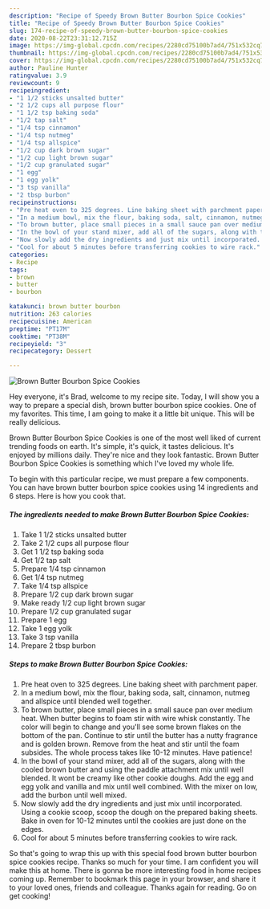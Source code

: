 ```yaml
---
description: "Recipe of Speedy Brown Butter Bourbon Spice Cookies"
title: "Recipe of Speedy Brown Butter Bourbon Spice Cookies"
slug: 174-recipe-of-speedy-brown-butter-bourbon-spice-cookies
date: 2020-08-22T23:31:12.715Z
image: https://img-global.cpcdn.com/recipes/2280cd75100b7ad4/751x532cq70/brown-butter-bourbon-spice-cookies-recipe-main-photo.jpg
thumbnail: https://img-global.cpcdn.com/recipes/2280cd75100b7ad4/751x532cq70/brown-butter-bourbon-spice-cookies-recipe-main-photo.jpg
cover: https://img-global.cpcdn.com/recipes/2280cd75100b7ad4/751x532cq70/brown-butter-bourbon-spice-cookies-recipe-main-photo.jpg
author: Pauline Hunter
ratingvalue: 3.9
reviewcount: 9
recipeingredient:
- "1 1/2 sticks unsalted butter"
- "2 1/2 cups all purpose flour"
- "1 1/2 tsp baking soda"
- "1/2 tap salt"
- "1/4 tsp cinnamon"
- "1/4 tsp nutmeg"
- "1/4 tsp allspice"
- "1/2 cup dark brown sugar"
- "1/2 cup light brown sugar"
- "1/2 cup granulated sugar"
- "1 egg"
- "1 egg yolk"
- "3 tsp vanilla"
- "2 tbsp burbon"
recipeinstructions:
- "Pre heat oven to 325 degrees. Line baking sheet with parchment paper."
- "In a medium bowl, mix the flour, baking soda, salt, cinnamon, nutmeg and allspice until blended well together."
- "To brown butter, place small pieces in a small sauce pan over medium heat. When butter begins to foam stir with wire whisk constantly. The color will begin to change and you&#39;ll see some brown flakes on the bottom of the pan. Continue to stir until the butter has a nutty fragrance and is golden brown. Remove from the heat and stir until the foam subsides. The whole process takes like 10-12 minutes. Have patience!"
- "In the bowl of your stand mixer, add all of the sugars, along with the cooled brown butter and using the paddle attachment mix until well blended. It wont be creamy like other cookie doughs. Add the egg and egg yolk and vanilla and mix until well combined. With the mixer on low, add the burbon until well mixed."
- "Now slowly add the dry ingredients and just mix until incorporated. Using a cookie scoop, scoop the dough on the prepared baking sheets. Bake in oven for 10-12 minutes until the cookies are just done on the edges."
- "Cool for about 5 minutes before transferring cookies to wire rack."
categories:
- Recipe
tags:
- brown
- butter
- bourbon

katakunci: brown butter bourbon 
nutrition: 263 calories
recipecuisine: American
preptime: "PT17M"
cooktime: "PT38M"
recipeyield: "3"
recipecategory: Dessert

---
```



![Brown Butter Bourbon Spice Cookies](https://img-global.cpcdn.com/recipes/2280cd75100b7ad4/751x532cq70/brown-butter-bourbon-spice-cookies-recipe-main-photo.jpg)

Hey everyone, it's Brad, welcome to my recipe site. Today, I will show you a way to prepare a special dish, brown butter bourbon spice cookies. One of my favorites. This time, I am going to make it a little bit unique. This will be really delicious.



Brown Butter Bourbon Spice Cookies is one of the most well liked of current trending foods on earth. It's simple, it's quick, it tastes delicious. It's enjoyed by millions daily. They're nice and they look fantastic. Brown Butter Bourbon Spice Cookies is something which I've loved my whole life.


To begin with this particular recipe, we must prepare a few components. You can have brown butter bourbon spice cookies using 14 ingredients and 6 steps. Here is how you cook that.

<!--inarticleads1-->

##### The ingredients needed to make Brown Butter Bourbon Spice Cookies:

1. Take 1 1/2 sticks unsalted butter
1. Take 2 1/2 cups all purpose flour
1. Get 1 1/2 tsp baking soda
1. Get 1/2 tap salt
1. Prepare 1/4 tsp cinnamon
1. Get 1/4 tsp nutmeg
1. Take 1/4 tsp allspice
1. Prepare 1/2 cup dark brown sugar
1. Make ready 1/2 cup light brown sugar
1. Prepare 1/2 cup granulated sugar
1. Prepare 1 egg
1. Take 1 egg yolk
1. Take 3 tsp vanilla
1. Prepare 2 tbsp burbon




<!--inarticleads2-->

##### Steps to make Brown Butter Bourbon Spice Cookies:

1. Pre heat oven to 325 degrees. Line baking sheet with parchment paper.
1. In a medium bowl, mix the flour, baking soda, salt, cinnamon, nutmeg and allspice until blended well together.
1. To brown butter, place small pieces in a small sauce pan over medium heat. When butter begins to foam stir with wire whisk constantly. The color will begin to change and you&#39;ll see some brown flakes on the bottom of the pan. Continue to stir until the butter has a nutty fragrance and is golden brown. Remove from the heat and stir until the foam subsides. The whole process takes like 10-12 minutes. Have patience!
1. In the bowl of your stand mixer, add all of the sugars, along with the cooled brown butter and using the paddle attachment mix until well blended. It wont be creamy like other cookie doughs. Add the egg and egg yolk and vanilla and mix until well combined. With the mixer on low, add the burbon until well mixed.
1. Now slowly add the dry ingredients and just mix until incorporated. Using a cookie scoop, scoop the dough on the prepared baking sheets. Bake in oven for 10-12 minutes until the cookies are just done on the edges.
1. Cool for about 5 minutes before transferring cookies to wire rack.




So that's going to wrap this up with this special food brown butter bourbon spice cookies recipe. Thanks so much for your time. I am confident you will make this at home. There is gonna be more interesting food in home recipes coming up. Remember to bookmark this page in your browser, and share it to your loved ones, friends and colleague. Thanks again for reading. Go on get cooking!
